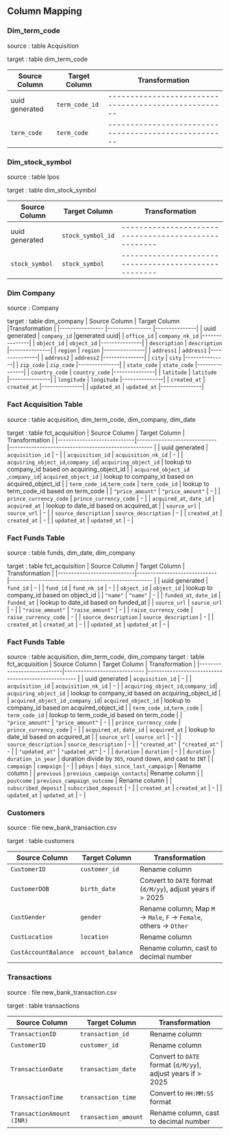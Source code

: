 
## Column Mapping

### Dim_term_code
source : table Acquisition

target : table dim_term_code

| Source Column  | Target Column  | Transformation                                     |
|----------------|----------------|----------------------------------------------------|
| uuid generated | `term_code_id` |----------------------------------------------------|
| `term_code`    | `term_code`    |----------------------------------------------------|

### Dim_stock_symbol
source : table Ipos

target : table dim_stock_symbol

| Source Column  | Target Column     | Transformation                                     |
|----------------|----------------   |----------------------------------------------------|
| uuid generated | `stock_symbol_id` |----------------------------------------------------|
| `stock_symbol` | `stock_symbol`    |----------------------------------------------------|



### Dim Company
source : Company

target : table dim_company
| Source Column   | Target Column   |Transformation |
|---------------- |---------------- |---------------|
| uuid generated  | `company_id`    |generated  uuid|
| `office_id`     | `company_nk_id` |---------------|
| `object_id`     | `object_id`     |---------------|
| `description`   | `description`   |---------------|
| `region`        | `region`        |---------------|
| `address1`      | `address1`      |---------------|
| `address2`      | `address2`      |---------------|
| `city`          | `city`          |---------------|
| `zip_code`      | `zip_code`      |---------------|
| `state_code`    | `state_code`    |---------------|
| `country_code`  | `country_code`  |---------------|
| `latitude`      | `latitude`      |---------------|
| `longitude`     | `longitude`     |---------------|
| `created_at`    | `created_at`    |---------------|
| `updated_at`    | `updated_at`    |---------------|


### Fact Acquisition Table
source : table acquisition, dim_term_code, dim_company, dim_date

target : table fct_acquisition
| Source Column              | Target Column                | Transformation                                      |
|----------------------------|----------------------------- |---------------------------------------------------- |
| uuid generated             | `acquisition_id`             | -                                                   |
| `acquisition_id`           | `acquisition_nk_id`          | -                                                   |
| `acquiring_object_id`,`company_id`| `acquiring_object_id`  | lookup to company_id based on acquiring_object_id  |
| `acquired_object_id` ,`company_id`| `acquired_object_id`   | lookup to company_id based on acquired_object_id   |
| `term_code_id`,`term_code`        | `term_code_id`         |  lookup to term_code_id based on  term_code        |
| `"price_amount"`                  | `"price_amount"`       | -                                                  |
| `prince_currency_code`            | `prince_currency_code` | -                                                  |
| `acquired_at`, `date_id`          | `acquired_at`          | lookup to date_id based on acquired_at             |
| `source_url`                      | `source_url`           | -                                                  |
| `source_description`              | `source_description`   | -                                                  |
| `created_at`               | `created_at`                  | -                                                  |
| `updated_at`               | `updated_at`                  | -                                                  |

### Fact Funds Table
source : table funds, dim_date, dim_company

target : table fct_acquisition
| Source Column              | Target Column                | Transformation                                      |
|----------------------------|----------------------------- |---------------------------------------------------- |
| uuid generated             | `fund_id`             | -                                                   |
| `fund_id`                  | `fund_nk_id`          | -                                                   |
| `object_id`                | `object_id`           | lookup to company_id based on object_id             |
| `"name"`                   | `"name"`              | -                                                  |
| `funded_at`, `date_id`     | `funded_at`           | lookup to date_id based on funded_at               |
| `source_url`               | `source_url`          | -                                                  |
| `"raise_amount"`           | `"raise_amount"`      | -                                                  |
| `raise_currency_code`      | `raise_currency_code` | -                                                  |
| `source_description`       | `source_description`  | -                                                  |
| `created_at`               | `created_at`          | -                                                  |
| `updated_at`               | `updated_at`          | -                                                  |


### Fact Funds Table
source : table acquisition, dim_term_code, dim_company
target : table fct_acquisition
| Source Column              | Target Column                | Transformation                                      |
|----------------------------|----------------------------- |---------------------------------------------------- |
| uuid generated             | `acquisition_id`             | -                                                   |
| `acquisition_id`           | `acquisition_nk_id`          | -                                                   |
| `acquiring_object_id`,`company_id`| `acquiring_object_id`  | lookup to company_id based on acquiring_object_id  |
| `acquired_object_id` ,`company_id`| `acquired_object_id`   | lookup to company_id based on acquired_object_id   |
| `term_code_id`,`term_code`        | `term_code_id`         |  lookup to term_code_id based on  term_code        |
| `"price_amount"`                  | `"price_amount"`       | -                                                  |
| `prince_currency_code`            | `prince_currency_code` | -                                                  |
| `acquired_at`, `date_id`          | `acquired_at`          | lookup to date_id based on acquired_at             |
| `source_url`                      | `source_url`                      | - |
| `source_description`              | `source_description`                   | - |
| `"created_at"`                    | `"created_at"`                     | - |
| `"updated_at"`                    | `"updated_at"`                   | - |
| `duration`                    | `duration`                  | - |
| `duration`                 | `duration_in_year`          | duration divide by `365`, round down, and cast to `INT` |
| `campaign`                 | `campaign`                  | - |
| `pdays`                    | `days_since_last_campaign`  | Rename column |
| `previous`                 | `previous_campaign_contacts`| Rename column |
| `poutcome`                 | `previous_campaign_outcome` | Rename column |
| `subscribed_deposit`       | `subscribed_deposit`        | - |
| `created_at`               | `created_at`                | - |
| `updated_at`               | `updated_at`                | - |

### Customers
source : file new_bank_transaction.csv

target : table customers

| Source Column          | Target Column      | Transformation                                      |
|------------------------|-------------------|----------------------------------------------------|
| `CustomerID`          | `customer_id`      | Rename column |
| `CustomerDOB`         | `birth_date`       | Convert to `DATE` format (`d/M/yy`), adjust years if > 2025 |
| `CustGender`          | `gender`           | Rename column; Map `M` → `Male`, `F` → `Female`, others → `Other` |
| `CustLocation`        | `location`         | Rename column |
| `CustAccountBalance`  | `account_balance`  | Rename column, cast to decimal number |

### Transactions
source : file new_bank_transaction.csv

target : table transactions

| Source Column                 | Target Column      | Transformation                                                   |
|--------------------------------|-------------------|-----------------------------------------------------------------|
| `TransactionID`               | `transaction_id`  | Rename column |
| `CustomerID`                  | `customer_id`     | Rename column |
| `TransactionDate`             | `transaction_date` | Convert to `DATE` format (`d/M/yy`), adjust years if > 2025 |
| `TransactionTime`             | `transaction_time` | Convert to `HH:MM:SS` format |
| `TransactionAmount (INR)`     | `transaction_amount` | Rename column, cast to decimal number |

